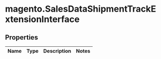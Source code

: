 # magento.SalesDataShipmentTrackExtensionInterface

## Properties
Name | Type | Description | Notes
------------ | ------------- | ------------- | -------------



